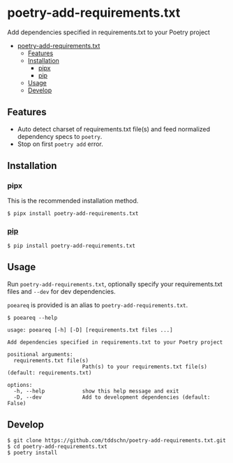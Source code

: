 # poetry-add-requirements.txt

Add dependencies specified in requirements.txt to your Poetry project

- [poetry-add-requirements.txt](#poetry-add-requirementstxt)
  - [Features](#features)
  - [Installation](#installation)
    - [pipx](#pipx)
    - [pip](#pip)
  - [Usage](#usage)
  - [Develop](#develop)

## Features

- Auto detect charset of requirements.txt file(s) and feed normalized dependency specs to `poetry`.
- Stop on first `poetry add` error.
## Installation

### pipx

This is the recommended installation method.

```
$ pipx install poetry-add-requirements.txt
```

### [pip](https://pypi.org/project/poetry-add-requirements.txt/)

```
$ pip install poetry-add-requirements.txt
```

## Usage

Run `poetry-add-requirements.txt`, optionally specify your requirements.txt files and `--dev` for dev dependencies.

`poeareq` is provided is an alias to `poetry-add-requirements.txt`.

```
$ poeareq --help

usage: poeareq [-h] [-D] [requirements.txt files ...]

Add dependencies specified in requirements.txt to your Poetry project

positional arguments:
  requirements.txt file(s)
                        Path(s) to your requirements.txt file(s) (default: requirements.txt)

options:
  -h, --help            show this help message and exit
  -D, --dev             Add to development dependencies (default: False)
```


## Develop

```
$ git clone https://github.com/tddschn/poetry-add-requirements.txt.git
$ cd poetry-add-requirements.txt
$ poetry install
```